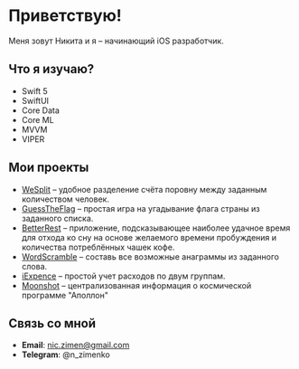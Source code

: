 # Приветствую!

Меня зовут Никита и я – начинающий iOS разработчик. 

## Что я изучаю?
* Swift 5
* SwiftUI
* Core Data
* Core ML 
* MVVM
* VIPER

## Мои проекты

* [WeSplit](https://github.com/nzmnk/WeSplit) – удобное разделение счёта поровну между заданным количеством человек. 
* [GuessTheFlag](https://github.com/nzmnk/GuessTheFlag) – простая игра на угадывание флага страны из заданного списка. 
* [BetterRest](https://github.com/nzmnk/BetterRest) – приложение, подсказывающее наиболее удачное время для отхода ко сну на основе желаемого времени пробуждения и количества потреблённых чашек кофе.
* [WordScramble](https://github.com/nzmnk/WordScramble) – составь все возможные анаграммы из заданного слова. 
* [iExpence](https://github.com/nzmnk/iExpence) – простой учет расходов по двум группам. 
* [Moonshot](https://github.com/nzmnk/Moonshot) – централизованная информация о космической программе "Аполлон"

## Связь со мной
* **Email**: nic.zimen@gmail.com
* **Telegram**: @n_zimenko
